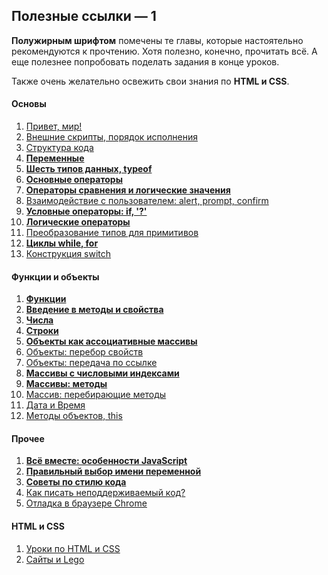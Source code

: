 ## Полезные ссылки — 1

**Полужирным шрифтом** помечены те главы, которые настоятельно рекомендуются к прочтению. Хотя полезно, конечно, прочитать всё. А еще полезнее попробовать поделать задания в конце уроков.

Также очень желательно освежить свои знания по **HTML и CSS**.

#### Основы
1. [Привет, мир!](http://learn.javascript.ru/hello-world)
1. [Внешние скрипты, порядок исполнения](http://learn.javascript.ru/external-script)
1. [Структура кода](http://learn.javascript.ru/structure)
1. **[Переменные](http://learn.javascript.ru/variables)**
1. **[Шесть типов данных, typeof](http://learn.javascript.ru/types-intro)**
1. **[Основные операторы](http://learn.javascript.ru/operators)**
1. **[Операторы сравнения и логические значения](http://learn.javascript.ru/comparison)**
1. [Взаимодействие с пользователем: alert, prompt, confirm](http://learn.javascript.ru/uibasic)
1. **[Условные операторы: if, '?'](http://learn.javascript.ru/ifelse)**
1. **[Логические операторы](http://learn.javascript.ru/logical-ops)**
1. [Преобразование типов для примитивов](http://learn.javascript.ru/types-conversion)
1. **[Циклы while, for](http://learn.javascript.ru/while-for)**
1. [Конструкция switch](http://learn.javascript.ru/switch)

#### Функции и объекты
1. **[Функции](http://learn.javascript.ru/function-basics)**
1. **[Введение в методы и свойства](http://learn.javascript.ru/properties-and-methods)**
1. **[Числа](http://learn.javascript.ru/number)**
1. **[Строки](http://learn.javascript.ru/string)**
1. **[Объекты как ассоциативные массивы](http://learn.javascript.ru/object)**
1. [Объекты: перебор свойств](http://learn.javascript.ru/object-for-in)
1. [Объекты: передача по ссылке](http://learn.javascript.ru/object-reference)
1. **[Массивы с числовыми индексами](http://learn.javascript.ru/array)**
1. **[Массивы: методы](http://learn.javascript.ru/array-methods)**
1. [Массив: перебирающие методы](http://learn.javascript.ru/array-iteration)
1. [Дата и Время](http://learn.javascript.ru/datetime)
1. [Методы объектов, this](http://learn.javascript.ru/object-methods)

#### Прочее
1. **[Всё вместе: особенности JavaScript](http://learn.javascript.ru/javascript-specials)**
1. **[Правильный выбор имени переменной](http://learn.javascript.ru/variable-names)**
1. **[Советы по стилю кода](http://learn.javascript.ru/coding-style)**
1. [Как писать неподдерживаемый код?](http://learn.javascript.ru/write-unmain-code)
1. [Отладка в браузере Chrome](http://learn.javascript.ru/debugging-chrome)

#### HTML и CSS
1. [Уроки по HTML и CSS](https://webref.ru/layout/learn-html-css)
1. [Сайты и Lego](https://webref.ru/layout/howtocodeinhtml/chapter1)
